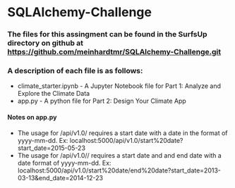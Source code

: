 # SQLAlchemy-Challenge

### The files for this assingment can be found in the SurfsUp directory on github at https://github.com/meinhardtmr/SQLAlchemy-Challenge.git 

### A description of each file is as follows:
- climate_starter.ipynb - A Jupyter Notebook file for Part 1: Analyze and Explore the Climate Data
- app.py - A python file for Part 2: Design Your Climate App
#### Notes on app.py
  - The usage for /api/v1.0/<start> requires a start date with a date in the format of yyyy-mm-dd. Ex: localhost:5000/api/v1.0/start%20date?start_date=2015-05-23
  - The usage for /api/v1.0/<start>/<end> requires a start date and and end date with a date format of yyyy-mm-dd. 
    Ex: localhost:5000/api/v1.0/start%20date/end%20date?start_date=2013-03-13&end_date=2014-12-23
